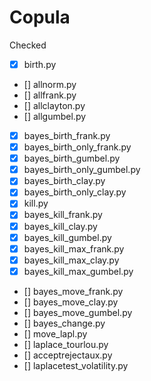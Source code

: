 # Copula

Checked
- [x] birth.py
- [] allnorm.py
- [] allfrank.py
- [] allclayton.py
- [] allgumbel.py
- [x] bayes_birth_frank.py
- [x] bayes_birth_only_frank.py
- [x] bayes_birth_gumbel.py
- [x] bayes_birth_only_gumbel.py
- [x] bayes_birth_clay.py
- [x] bayes_birth_only_clay.py
- [x] kill.py
- [x] bayes_kill_frank.py
- [x] bayes_kill_clay.py
- [x] bayes_kill_gumbel.py
- [x] bayes_kill_max_frank.py
- [x] bayes_kill_max_clay.py
- [x] bayes_kill_max_gumbel.py
- [] bayes_move_frank.py
- [] bayes_move_clay.py
- [] bayes_move_gumbel.py
- [] bayes_change.py
- [] move_lapl.py
- [] laplace_tourlou.py
- [] acceptrejectaux.py
- [] laplacetest_volatility.py 

